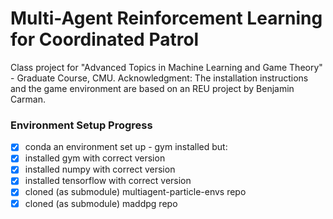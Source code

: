 # Multi-Agent Reinforcement Learning for Coordinated Patrol

Class project for "Advanced Topics in Machine Learning and Game Theory" - Graduate Course, CMU. Acknowledgment: The installation instructions and the game environment are based on an REU project by Benjamin Carman.

### Environment Setup Progress
- [x] conda an environment set up - gym installed but:
- [x] installed gym with correct version
- [x] installed numpy with correct version
- [x] installed tensorflow with correct version
- [x] cloned (as submodule) multiagent-particle-envs repo
- [x] cloned (as submodule) maddpg repo
